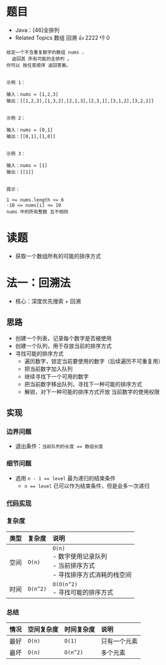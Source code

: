# 题目

- Java：[46]全排列
- Related Topics 数组 回溯 👍 2222 👎 0

```text
给定一个不含重复数字的数组 nums ，
  返回其 所有可能的全排列 。
你可以 按任意顺序 返回答案。 


示例 1： 

输入：nums = [1,2,3]
输出：[[1,2,3],[1,3,2],[2,1,3],[2,3,1],[3,1,2],[3,2,1]]


示例 2： 

输入：nums = [0,1]
输出：[[0,1],[1,0]]


示例 3： 

输入：nums = [1]
输出：[[1]]


提示： 

1 <= nums.length <= 6 
-10 <= nums[i] <= 10 
nums 中的所有整数 互不相同 
```

# 读题

- 获取一个数组所有的可能的排序方式

# 法一：回溯法

- 核心：深度优先搜索 + 回溯

## 思路

- 创建一个列表，记录每个数字是否被使用
- 创建一个队列，用于存放当前的排序方式
- 寻找可能的排序方式
  - 遍历数字，锁定当前要使用的数字（后续遍历不可重复用）
  - 把当前数字加入队列
  - 继续寻找下一个可用的数字
  - 把当前数字移出队列，寻找下一种可能的排序方式
  - 解锁，对下一种可能的排序方式开放 当前数字的使用权限

## 实现

### 边界问题

- 退出条件：`当前队列的长度 == 数组长度`

### 细节问题

- 选用 `n - 1 == level` 最为递归的结束条件
  - `n == level` 已可以作为结束条件，但是会多一次递归

### [代码实现](Demo01.java)

### 复杂度

类型 | 复杂度 | 说明
:--- |:--- |:---
空间 | `O(n)` | `O(n)` </br> - 数字使用记录队列 </br> - 当前排序方式 </br> - 寻找排序方式消耗的栈空间
时间 | `O(n^2)` | `O(O(n^2)` </br> - 寻找可能的排序方式

### 总结

情况 | 空间复杂度 | 时间复杂度 | 说明
:--- |:--- |:--- |:---
最好 | `O(n)` | `O(1)` | 只有一个元素
最坏 | `O(n)` | `O(n^2)` | 多个元素
